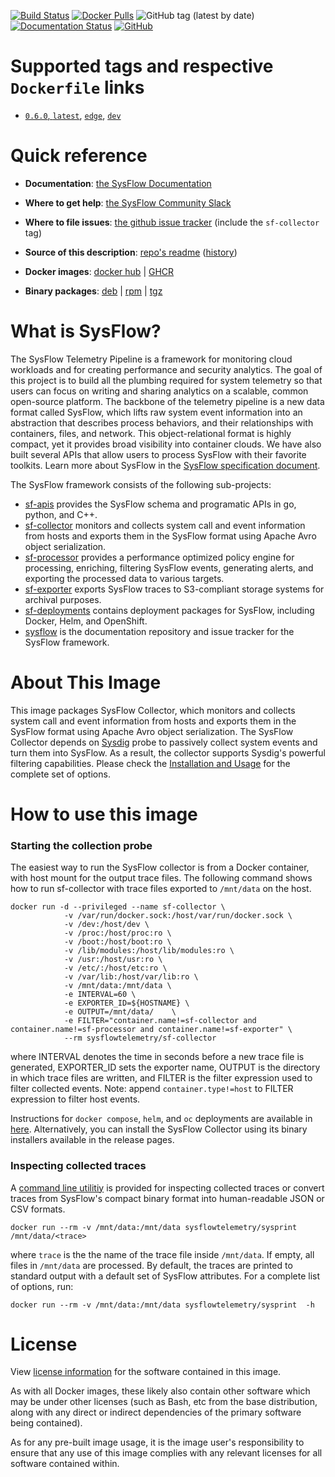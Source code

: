 [![Build Status](https://img.shields.io/github/actions/workflow/status/sysflow-telemetry/sf-collector/ci.yaml?branch=master)](https://github.com/sysflow-telemetry/sf-collector/actions)
[![Docker Pulls](https://img.shields.io/docker/pulls/sysflowtelemetry/sf-collector)](https://hub.docker.com/r/sysflowtelemetry/sf-collector)
![GitHub tag (latest by date)](https://img.shields.io/github/v/tag/sysflow-telemetry/sf-collector)
[![Documentation Status](https://readthedocs.org/projects/sysflow/badge/?version=latest)](https://sysflow.readthedocs.io/en/latest/?badge=latest)
[![GitHub](https://img.shields.io/github/license/sysflow-telemetry/sf-collector)](https://github.com/sysflow-telemetry/sf-collector/blob/master/LICENSE.md)

# Supported tags and respective `Dockerfile` links

-	[`0.6.0`, `latest`](https://github.com/sysflow-telemetry/sf-collector/blob/0.6.0/Dockerfile), [`edge`](https://github.com/sysflow-telemetry/sf-collector/blob/master/Dockerfile), [`dev`](https://github.com/sysflow-telemetry/sf-collector/blob/dev/Dockerfile)

# Quick reference

-	**Documentation**:
	[the SysFlow Documentation](https://sysflow.readthedocs.io)

-	**Where to get help**:
	[the SysFlow Community Slack](https://join.slack.com/t/sysflow-telemetry/shared_invite/enQtODA5OTA3NjE0MTAzLTlkMGJlZDQzYTc3MzhjMzUwNDExNmYyNWY0NWIwODNjYmRhYWEwNGU0ZmFkNGQ2NzVmYjYxMWFjYTM1MzA5YWQ)

-	**Where to file issues**:
	[the github issue tracker](https://github.com/sysflow-telemetry/sysflow/issues) (include the `sf-collector` tag)

-	**Source of this description**:
	[repo's readme](https://github.com/sysflow-telemetry/sf-collector/edit/master/README.md) ([history](https://github.com/sysflow-telemetry/sf-collector/commits/master))

-	**Docker images**:
	[docker hub](https://hub.docker.com/u/sysflowtelemetry) | [GHCR](https://github.com/orgs/sysflow-telemetry/packages)

-	**Binary packages**:
	[deb](https://github.com/sysflow-telemetry/sf-collector/releases/tag/0.6.0/sfcollector-0.6.0-x86_64.deb) | [rpm](https://github.com/sysflow-telemetry/sf-collector/releases/tag/0.6.0/sfcollector-0.6.0-x86_64.rpm) | [tgz](https://github.com/sysflow-telemetry/sf-collector/releases/tag/0.6.0/sfcollector-0.6.0-x86_64.tar.gz)

# What is SysFlow?

The SysFlow Telemetry Pipeline is a framework for monitoring cloud workloads and for creating performance and security analytics. The goal of this project is to build all the plumbing required for system telemetry so that users can focus on writing and sharing analytics on a scalable, common open-source platform. The backbone of the telemetry pipeline is a new data format called SysFlow, which lifts raw system event information into an abstraction that describes process behaviors, and their relationships with containers, files, and network. This object-relational format is highly compact, yet it provides broad visibility into container clouds. We have also built several APIs that allow users to process SysFlow with their favorite toolkits. Learn more about SysFlow in the [SysFlow specification document](https://sysflow.readthedocs.io/en/latest/spec.html).

The SysFlow framework consists of the following sub-projects:

- [sf-apis](https://github.com/sysflow-telemetry/sf-apis) provides the SysFlow schema and programatic APIs in go, python, and C++.
- [sf-collector](https://github.com/sysflow-telemetry/sf-collector) monitors and collects system call and event information from hosts and exports them in the SysFlow format using Apache Avro object serialization.
- [sf-processor](https://github.com/sysflow-telemetry/sf-processor) provides a performance optimized policy engine for processing, enriching, filtering SysFlow events, generating alerts, and exporting the processed data to various targets.
- [sf-exporter](https://github.com/sysflow-telemetry/sf-exporter) exports SysFlow traces to S3-compliant storage systems for archival purposes.
- [sf-deployments](https://github.com/sysflow-telemetry/sf-deployments) contains deployment packages for SysFlow, including Docker, Helm, and OpenShift.
- [sysflow](https://github.com/sysflow-telemetry/sysflow) is the documentation repository and issue tracker for the SysFlow framework.

# About This Image

This image packages SysFlow Collector, which monitors and collects system call and event information from hosts
and exports them in the SysFlow format using Apache Avro object serialization. The SysFlow Collector depends on [Sysdig](https://github.com/draios/sysdig) probe to passively collect system events and turn them into SysFlow. As a result,
the collector supports Sysdig's powerful filtering capabilities. Please check the [Installation and Usage](https://sysflow.readthedocs.io/en/latest/build.html) for the complete set of options.

# How to use this image

### Starting the collection probe
The easiest way to run the SysFlow collector is from a Docker container, with host mount for the output trace files. The following command shows how to run sf-collector with trace files exported to `/mnt/data` on the host.

```
docker run -d --privileged --name sf-collector \
		    -v /var/run/docker.sock:/host/var/run/docker.sock \
			-v /dev:/host/dev \
			-v /proc:/host/proc:ro \
			-v /boot:/host/boot:ro \
			-v /lib/modules:/host/lib/modules:ro \
            -v /usr:/host/usr:ro \
			-v /etc/:/host/etc:ro \
			-v /var/lib:/host/var/lib:ro \
			-v /mnt/data:/mnt/data \
            -e INTERVAL=60 \
            -e EXPORTER_ID=${HOSTNAME} \
            -e OUTPUT=/mnt/data/    \
            -e FILTER="container.name!=sf-collector and container.name!=sf-processor and container.name!=sf-exporter" \
            --rm sysflowtelemetry/sf-collector
```
where INTERVAL denotes the time in seconds before a new trace file is generated, EXPORTER\_ID sets the exporter name, OUTPUT is the directory in which trace files are written, and FILTER is the filter expression used to filter collected events. Note: append `container.type!=host` to FILTER expression to filter host events.

Instructions for `docker compose`, `helm`, and `oc` deployments are available in [here](https://sysflow.readthedocs.io/en/latest/deploy.html). Alternatively, you can install the SysFlow Collector using its binary installers available in the release pages.

### Inspecting collected traces
A [command line utilitiy](https://sysflow.readthedocs.io/en/latest/api-utils.html) is provided for inspecting collected traces or convert traces from SysFlow's compact binary format into human-readable JSON or CSV formats.

```
docker run --rm -v /mnt/data:/mnt/data sysflowtelemetry/sysprint /mnt/data/<trace>
```
where `trace` is the the name of the trace file inside `/mnt/data`. If empty, all files in `/mnt/data` are processed. By default, the traces are printed to
standard output with a default set of SysFlow attributes. For a complete list of options, run:
```
docker run --rm -v /mnt/data:/mnt/data sysflowtelemetry/sysprint  -h
```

# License

View [license information](https://github.com/sysflow-telemetry/sf-collector/blob/master/LICENSE.md) for the software contained in this image.

As with all Docker images, these likely also contain other software which may be under other licenses (such as Bash, etc from the base distribution, along with any direct or indirect dependencies of the primary software being contained).

As for any pre-built image usage, it is the image user's responsibility to ensure that any use of this image complies with any relevant licenses for all software contained within.
